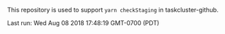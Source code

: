 This repository is used to support `yarn checkStaging` in taskcluster-github.




Last run: Wed Aug 08 2018 17:48:19 GMT-0700 (PDT)
